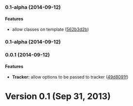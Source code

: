 <a name="0.1-alpha"></a>
### 0.1-alpha (2014-09-12)


#### Features

* allow classes on template ([562b3d2b](http://github.com/mhssmnn/angular-blink/commit/562b3d2ba9c998bd67b48a4e38a50f582e5bed83))


<a name="0.1-alpha"></a>
### 0.1-alpha (2014-09-12)


<a name="0.0.1"></a>
### 0.0.1 (2014-09-12)


#### Features

* **Tracker:** allow options to be passed to tracker ([49d8091f](http://github.com/mhssmnn/angular-blink/commit/49d8091f3b61428788581d1cae7e535aeea16636))


# Version 0.1 (Sep 31, 2013)
